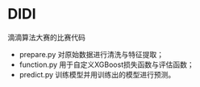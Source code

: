 # DIDI
滴滴算法大赛的比赛代码
* prepare.py 对原始数据进行清洗与特征提取；
* function.py 用于自定义XGBoost损失函数与评估函数；
* predict.py 训练模型并用训练出的模型进行预测。
